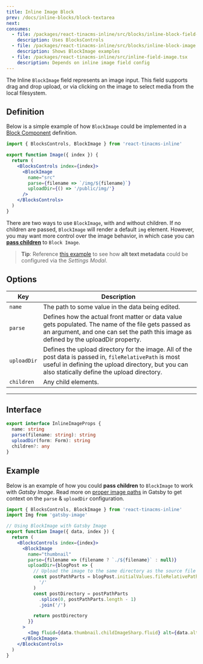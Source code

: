 ```yaml
---
title: Inline Image Block
prev: /docs/inline-blocks/block-textarea
next:
consumes:
  - file: /packages/react-tinacms-inline/src/blocks/inline-block-field-controls.tsx
    description: Uses BlocksControls
  - file: /packages/react-tinacms-inline/src/blocks/inline-block-image.tsx
    description: Shows BlockImage examples
  - file: /packages/react-tinacms-inline/src/inline-field-image.tsx
    description: Depends on inline image field config
---
```


The Inline `BlockImage` field represents an image input. This field supports drag and drop upload, or via clicking on the image to select media from the local filesystem.

## Definition

Below is a simple example of how `BlockImage` could be implemented in a [Block Component](/docs/inline-blocks#block-component) definition.

```jsx
import { BlocksControls, BlockImage } from 'react-tinacms-inline'

export function Image({ index }) {
  return (
    <BlocksControls index={index}>
      <BlockImage
        name="src"
        parse={filename => `/img/${filename}`}
        uploadDir={() => '/public/img/'}
      />
    </BlocksControls>
  )
}
```

There are two ways to use `BlockImage`, with and without children. If no children are passed, `BlockImage` will render a default `img` element. However, you may want more control over the image behavior, in which case you can [**pass children**](/docs/inline-blocks/block-image#example) to `Block Image`.

> **Tip**: Reference [this example](/docs/inline-blocks#using-the-settings-modal) to see how **alt text metadata** could be configured via the _Settings Modal_.

## Options

| Key         | Description                                                                                                                                                                                                 |
| ----------- | ----------------------------------------------------------------------------------------------------------------------------------------------------------------------------------------------------------- |
| `name`      | The path to some value in the data being edited.                                                                                                                                                            |
| `parse`     | Defines how the actual front matter or data value gets populated. The name of the file gets passed as an argument, and one can set the path this image as defined by the uploadDir property.                |
| `uploadDir` | Defines the upload directory for the image. All of the post data is passed in, `fileRelativePath` is most useful in defining the upload directory, but you can also statically define the upload directory. |
| `children`  | Any child elements.                                                                                                                                                                                         |

---

## Interface

```typescript
export interface InlineImageProps {
  name: string
  parse(filename: string): string
  uploadDir(form: Form): string
  children?: any
}
```

## Example

Below is an example of how you could **pass children** to `BlockImage` to work with _Gatsby Image_. Read more on [proper image paths](/docs/fields/image#proper-image-paths-in-gatsby) in Gatsby to get context on the `parse` & `uploadDir` configuration.

```jsx
import { BlocksControls, BlockImage } from 'react-tinacms-inline'
import Img from 'gatsby-image'

// Using BlockImage with Gatsby Image
export function Image({ data, index }) {
  return (
    <BlocksControls index={index}>
      <BlockImage
        name="thumbnail"
        parse={filename => (filename ? `./${filename}` : null)}
        uploadDir={blogPost => {
          // Upload the image to the same directory as the source file
          const postPathParts = blogPost.initialValues.fileRelativePath.split(
            '/'
          )
          const postDirectory = postPathParts
            .splice(0, postPathParts.length - 1)
            .join('/')

          return postDirectory
        }}
      >
        <Img fluid={data.thumbnail.childImageSharp.fluid} alt={data.alt} />
      </BlockImage>
    </BlocksControls>
  )
}
```
